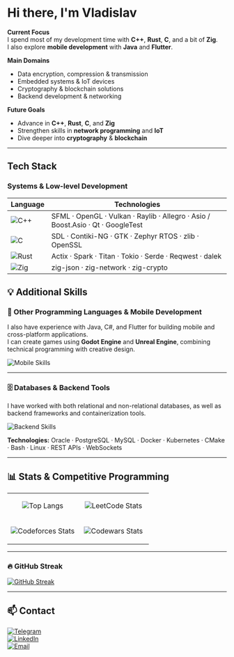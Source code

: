 # Hi there, I'm Vladislav  

**Current Focus**  
I spend most of my development time with **C++**, **Rust**, **C**, and a bit of **Zig**.  
I also explore **mobile development** with **Java** and **Flutter**.

**Main Domains**  
- Data encryption, compression & transmission  
- Embedded systems & IoT devices  
- Cryptography & blockchain solutions  
- Backend development & networking  

**Future Goals**  
- Advance in **C++**, **Rust**, **C**, and **Zig**  
- Strengthen skills in **network programming** and **IoT**  
- Dive deeper into **cryptography** & **blockchain**  

---

## Tech Stack

### Systems & Low-level Development  

| Language | Technologies |
|----------|--------------|
|  ![C++](https://skillicons.dev/icons?i=cpp)| SFML · OpenGL · Vulkan · Raylib · Allegro · Asio / Boost.Asio · Qt · GoogleTest |
|  ![C](https://skillicons.dev/icons?i=c)| SDL · Contiki-NG · GTK · Zephyr RTOS · zlib · OpenSSL |
|  ![Rust](https://skillicons.dev/icons?i=rust)| Actix · Spark · Titan · Tokio · Serde · Reqwest · dalek |
|  ![Zig](https://skillicons.dev/icons?i=zig)| zig-json · zig-network · zig-crypto |



## 💡 Additional Skills

### 📱 Other Programming Languages & Mobile Development
I also have experience with Java, C#, and Flutter for building mobile and cross-platform applications.  
I can create games using **Godot Engine** and **Unreal Engine**, combining technical programming with creative design.

![Mobile Skills](https://skillicons.dev/icons?i=java,cs,dart,flutter,androidstudio,godot,unreal)

---

### 🗄 Databases & Backend Tools
I have worked with both relational and non-relational databases, as well as backend frameworks and containerization tools.  

![Backend Skills](https://skillicons.dev/icons?i=spring,docker,kubernetes,mysql,postgresql,cmake,bash,linux)

**Technologies:** Oracle · PostgreSQL · MySQL · Docker · Kubernetes · CMake · Bash · Linux · REST APIs · WebSockets


---

## 📊 Stats & Competitive Programming

<table>
<tr>
<td align="center" width="50%">
  
![Top Langs](https://github-readme-stats.vercel.app/api/top-langs/?username=Andezion&layout=compact&theme=dark&hide_border=true)  

</td>
<td align="center" width="50%">
  
![LeetCode Stats](https://leetcard.jacoblin.cool/Andezion?ext=activity&theme=dark)  

</td>
</tr>

<tr>
<td align="center" width="50%">
  
![Codeforces Stats](https://codeforces-readme-stats.vercel.app/api/card?username=Andezion&theme=dark&hide_border=true)  

</td>
<td align="center" width="50%">
  
![Codewars Stats](https://github.r2v.ch/codewars?user=Andezion&stroke=%23BB432C)  

</td>
</tr>
</table>

---

### 🔥 GitHub Streak
[![GitHub Streak](https://github-readme-streak-stats.herokuapp.com?user=Andezion&theme=dark&hide_border=true)](https://git.io/streak-stats)


---

## 📫 Contact  
[![Telegram](https://img.shields.io/badge/Telegram-26A5E4?style=flat&logo=telegram&logoColor=white)](#)  
[![LinkedIn](https://img.shields.io/badge/LinkedIn-0e76a8?style=flat&logo=linkedin&logoColor=white)](#)  
[![Email](https://img.shields.io/badge/Email-D14836?style=flat&logo=gmail&logoColor=white)](#)
